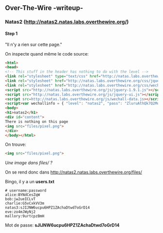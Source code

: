 ## Over-The-Wire -writeup-
### Natas2 (http://natas2.natas.labs.overthewire.org/)

#### Step 1

"Il n'y a rien sur cette page."

On inspecte quand même le code source:

```html
<html>
<head>
<!-- This stuff in the header has nothing to do with the level -->
<link rel="stylesheet" type="text/css" href="http://natas.labs.overthewire.org/css/level.css">
<link rel="stylesheet" href="http://natas.labs.overthewire.org/css/jquery-ui.css" />
<link rel="stylesheet" href="http://natas.labs.overthewire.org/css/wechall.css" />
<script src="http://natas.labs.overthewire.org/js/jquery-1.9.1.js"></script>
<script src="http://natas.labs.overthewire.org/js/jquery-ui.js"></script>
<script src=http://natas.labs.overthewire.org/js/wechall-data.js></script><script src="http://natas.labs.overthewire.org/js/wechall.js"></script>
<script>var wechallinfo = { "level": "natas2", "pass": "ZluruAthQk7Q2MqmDeTiUij2ZvWy2mBi" };</script></head>
<body>
<h1>natas2</h1>
<div id="content">
There is nothing on this page
<img src="files/pixel.png">
</div>
</body></html>
```
On trouve:
```html
<img src="files/pixel.png">
```
*Une image dans files/ ?*

On se rend donc dans http://natas2.natas.labs.overthewire.org/files/

Bingo, il y a un **users.txt**

```
# username:password
alice:BYNdCesZqW
bob:jw2ueICLvT
charlie:G5vCxkVV3m
natas3:sJIJNW6ucpu6HPZ1ZAchaDtwd7oGrD14
eve:zo4mJWyNj2
mallory:9urtcpzBmH
```

Mot de passe: **sJIJNW6ucpu6HPZ1ZAchaDtwd7oGrD14**
